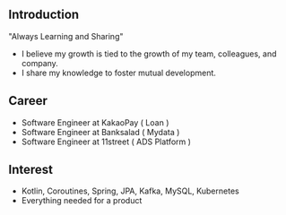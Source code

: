 ## Introduction

"Always Learning and Sharing"

- I believe my growth is tied to the growth of my team, colleagues, and company.
- I share my knowledge to foster mutual development.

## Career

- Software Engineer at KakaoPay ( Loan )
- Software Engineer at Banksalad ( Mydata )
- Software Engineer at 11street ( ADS Platform )

## Interest

- Kotlin, Coroutines, Spring, JPA, Kafka, MySQL, Kubernetes
- Everything needed for a product
